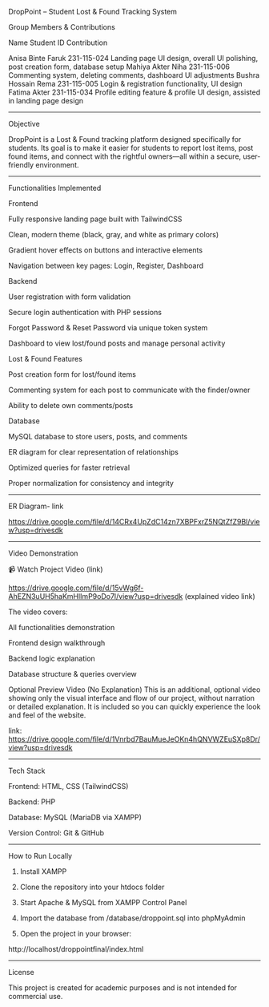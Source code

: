 DropPoint – Student Lost & Found Tracking System

Group Members & Contributions

Name	Student ID	Contribution

Anisa Binte Faruk	231-115-024	Landing page UI design, overall UI polishing, post creation form, database setup
Mahiya Akter Niha	231-115-006	Commenting system, deleting comments, dashboard UI adjustments
Bushra Hossain Rema	231-115-005	Login & registration functionality, UI design
Fatima Akter	231-115-034	Profile editing feature & profile UI design, assisted in landing page design



---

Objective

DropPoint is a Lost & Found tracking platform designed specifically for students.
Its goal is to make it easier for students to report lost items, post found items, and connect with the rightful owners—all within a secure, user-friendly environment.


---

Functionalities Implemented

Frontend

Fully responsive landing page built with TailwindCSS

Clean, modern theme (black, gray, and white as primary colors)

Gradient hover effects on buttons and interactive elements

Navigation between key pages: Login, Register, Dashboard


Backend

User registration with form validation

Secure login authentication with PHP sessions

Forgot Password & Reset Password via unique token system

Dashboard to view lost/found posts and manage personal activity


Lost & Found Features

Post creation form for lost/found items

Commenting system for each post to communicate with the finder/owner

Ability to delete own comments/posts


Database

MySQL database to store users, posts, and comments

ER diagram for clear representation of relationships

Optimized queries for faster retrieval

Proper normalization for consistency and integrity



---

ER Diagram- link

https://drive.google.com/file/d/14CRx4UpZdC14zn7XBPFxrZ5NQtZfZ9Bl/view?usp=drivesdk

---

Video Demonstration

📹 Watch Project Video (link)

https://drive.google.com/file/d/15vWg6f-AhEZN3uUH5haKmHlImP9oDo7l/view?usp=drivesdk (explained video link)

The video covers:

All functionalities demonstration

Frontend design walkthrough

Backend logic explanation

Database structure & queries overview

Optional Preview Video (No Explanation)
This is an additional, optional video showing only the visual interface and flow of our project, without narration or detailed explanation. It is included so you can quickly experience the look and feel of the website.

link: https://drive.google.com/file/d/1Vnrbd7BauMueJeOKn4hQNVWZEuSXp8Dr/view?usp=drivesdk

---

Tech Stack

Frontend: HTML, CSS (TailwindCSS)

Backend: PHP

Database: MySQL (MariaDB via XAMPP)

Version Control: Git & GitHub 

---
How to Run Locally

1. Install XAMPP


2. Clone the repository into your htdocs folder


3. Start Apache & MySQL from XAMPP Control Panel


4. Import the database from /database/droppoint.sql into phpMyAdmin


5. Open the project in your browser:

http://localhost/droppointfinal/index.html




---

License

This project is created for academic purposes and is not intended for commercial use.
